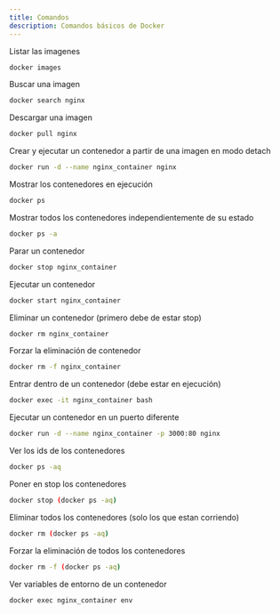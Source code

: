 ```yaml
---
title: Comandos
description: Comandos básicos de Docker
---
```


Listar las imagenes
```bash
docker images
```

Buscar una imagen 
```bash
docker search nginx
```

Descargar una imagen
```bash
docker pull nginx
```

Crear y ejecutar un contenedor a partir de una imagen en modo detach
```bash
docker run -d --name nginx_container nginx
```

Mostrar los contenedores en ejecución
```bash
docker ps
```

Mostrar todos los contenedores independientemente  de su estado
```bash
docker ps -a
```

Parar un contenedor
```bash
docker stop nginx_container
```

Ejecutar un contenedor
```bash
docker start nginx_container
```

Eliminar un contenedor (primero debe de estar stop)
```bash
docker rm nginx_container
```

Forzar la eliminación de contenedor
```bash
docker rm -f nginx_container
```

Entrar dentro de un contenedor (debe estar en ejecución)
```bash
docker exec -it nginx_container bash
```

Ejecutar un contenedor en un puerto diferente
```bash
docker run -d --name nginx_container -p 3000:80 nginx
```

Ver los ids de los contenedores
```bash
docker ps -aq
```

Poner en stop los contenedores 
```bash
docker stop (docker ps -aq)
```

Eliminar todos los contenedores (solo los que estan corriendo)
```bash
docker rm (docker ps -aq)
```

Forzar la eliminación de todos los contenedores
```bash
docker rm -f (docker ps -aq)
```

Ver variables de entorno de un contenedor
```bash
docker exec nginx_container env
```
